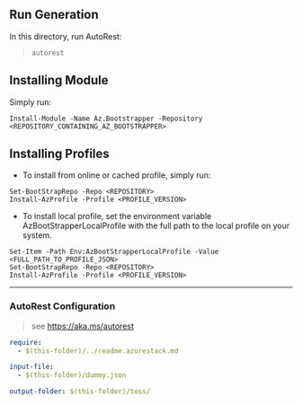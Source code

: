 ## Run Generation
In this directory, run AutoRest:
> `autorest`

## Installing Module
Simply run:

```
Install-Module -Name Az.Bootstrapper -Repository <REPOSITORY_CONTAINING_AZ_BOOTSTRAPPER>
```

## Installing Profiles
- To install from online or cached profile, simply run:

```
Set-BootStrapRepo -Repo <REPOSITORY>
Install-AzProfile -Profile <PROFILE_VERSION>
```

- To install local profile, set the environment variable AzBootStrapperLocalProfile with the full path to the local profile on your system.

```
Set-Item -Path Env:AzBootStrapperLocalProfile -Value <FULL_PATH_TO_PROFILE_JSON>
Set-BootStrapRepo -Repo <REPOSITORY>
Install-AzProfile -Profile <PROFILE_VERSION>
```

---
### AutoRest Configuration
> see https://aka.ms/autorest

``` yaml
require:
  - $(this-folder)/../readme.azurestack.md

input-file:
  - $(this-folder)/dummy.json

output-folder: $(this-folder)/toss/
```

